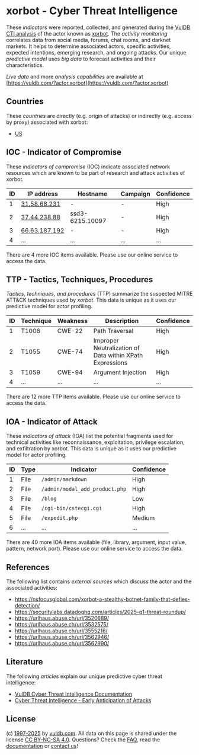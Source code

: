 # xorbot - Cyber Threat Intelligence

These _indicators_ were reported, collected, and generated during the [VulDB CTI analysis](https://vuldb.com/?kb.cti) of the actor known as [xorbot](https://vuldb.com/?actor.xorbot). The _activity monitoring_ correlates data from social media, forums, chat rooms, and darknet markets. It helps to determine associated actors, specific activities, expected intentions, emerging research, and ongoing attacks. Our unique _predictive model_ uses _big data_ to forecast activities and their characteristics.

_Live data_ and more _analysis capabilities_ are available at [https://vuldb.com/?actor.xorbot](https://vuldb.com/?actor.xorbot)

## Countries

These _countries_ are directly (e.g. origin of attacks) or indirectly (e.g. access by proxy) associated with xorbot:

* [US](https://vuldb.com/?country.us)

## IOC - Indicator of Compromise

These _indicators of compromise_ (IOC) indicate associated network resources which are known to be part of research and attack activities of xorbot.

ID | IP address | Hostname | Campaign | Confidence
-- | ---------- | -------- | -------- | ----------
1 | [31.58.68.231](https://vuldb.com/?ip.31.58.68.231) | - | - | High
2 | [37.44.238.88](https://vuldb.com/?ip.37.44.238.88) | ssd3-6215.10097 | - | High
3 | [66.63.187.192](https://vuldb.com/?ip.66.63.187.192) | - | - | High
4 | ... | ... | ... | ...

There are 4 more IOC items available. Please use our online service to access the data.

## TTP - Tactics, Techniques, Procedures

_Tactics, techniques, and procedures_ (TTP) summarize the suspected MITRE ATT&CK techniques used by _xorbot_. This data is unique as it uses our predictive model for actor profiling.

ID | Technique | Weakness | Description | Confidence
-- | --------- | -------- | ----------- | ----------
1 | T1006 | CWE-22 | Path Traversal | High
2 | T1055 | CWE-74 | Improper Neutralization of Data within XPath Expressions | High
3 | T1059 | CWE-94 | Argument Injection | High
4 | ... | ... | ... | ...

There are 12 more TTP items available. Please use our online service to access the data.

## IOA - Indicator of Attack

These _indicators of attack_ (IOA) list the potential fragments used for technical activities like reconnaissance, exploitation, privilege escalation, and exfiltration by xorbot. This data is unique as it uses our predictive model for actor profiling.

ID | Type | Indicator | Confidence
-- | ---- | --------- | ----------
1 | File | `/admin/markdown` | High
2 | File | `/admin/modal_add_product.php` | High
3 | File | `/blog` | Low
4 | File | `/cgi-bin/cstecgi.cgi` | High
5 | File | `/expedit.php` | Medium
6 | ... | ... | ...

There are 40 more IOA items available (file, library, argument, input value, pattern, network port). Please use our online service to access the data.

## References

The following list contains _external sources_ which discuss the actor and the associated activities:

* https://nsfocusglobal.com/xorbot-a-stealthy-botnet-family-that-defies-detection/
* https://securitylabs.datadoghq.com/articles/2025-q1-threat-roundup/
* https://urlhaus.abuse.ch/url/3520689/
* https://urlhaus.abuse.ch/url/3532575/
* https://urlhaus.abuse.ch/url/3555216/
* https://urlhaus.abuse.ch/url/3562946/
* https://urlhaus.abuse.ch/url/3562990/

## Literature

The following _articles_ explain our unique predictive cyber threat intelligence:

* [VulDB Cyber Threat Intelligence Documentation](https://vuldb.com/?kb.cti)
* [Cyber Threat Intelligence - Early Anticipation of Attacks](https://www.scip.ch/en/?labs.20201022)

## License

(c) [1997-2025](https://vuldb.com/?kb.changelog) by [vuldb.com](https://vuldb.com/?kb.about). All data on this page is shared under the license [CC BY-NC-SA 4.0](https://creativecommons.org/licenses/by-nc-sa/4.0/). Questions? Check the [FAQ](https://vuldb.com/?kb.faq), read the [documentation](https://vuldb.com/?kb) or [contact us](https://vuldb.com/?contact)!
